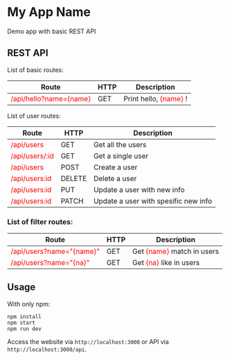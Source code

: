 # My App Name
Demo app with basic REST API
## REST API
List of basic routes:

**Route** | **HTTP** | **Description**
--------- | -------- | ---------------
<span style="color:red">/api/hello?name={name}</span> | GET | Print hello, <span style="color:red">{name}</span> !

List of user routes:

**Route** | **HTTP** | **Description**
--------- | -------- | ---------------
<span style="color:red">/api/users</span> | GET | Get all the users
<span style="color:red">/api/users/:id</span> | GET | Get a single user
<span style="color:red">/api/users</span> | POST | Create a user
<span style="color:red">/api/users:id</span> | DELETE | Delete a user
<span style="color:red">/api/users:id</span> | PUT | Update a user with new info
<span style="color:red">/api/users:id</span> | PATCH | Update a user with spesific new info

### List of filter routes:

**Route** | **HTTP** | **Description**
--------- | -------- | ---------------
<span style="color:red">/api/users?name="{name}"</span> | GET | Get <span style="color:red">{name}</span> match in users
<span style="color:red">/api/users?name="{na}"</span> | GET | Get <span style="color:red">{na}</span> like in users

## Usage
With only npm:

```
npm install
npm start
npm run dev
```

Access the website via ```http://localhost:3000``` or API via ```http://localhost:3000/api```.
